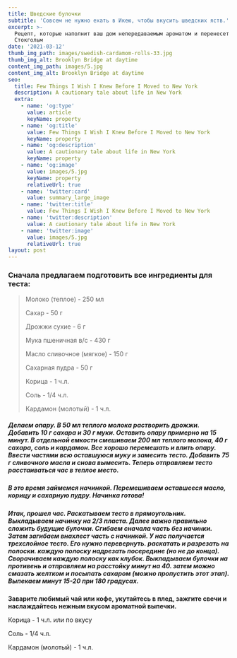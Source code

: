 ```yaml
---
title: Шведские булочки
subtitle: 'Совсем не нужно ехать в Икею, чтобы вкусить шведских яств.'
excerpt: >-
  Рецепт, которые наполнит ваш дом непередаваемым ароматом и перенесет в
  Стокгольм
date: '2021-03-12'
thumb_img_path: images/swedish-cardamom-rolls-33.jpg
thumb_img_alt: Brooklyn Bridge at daytime
content_img_path: images/5.jpg
content_img_alt: Brooklyn Bridge at daytime
seo:
  title: Few Things I Wish I Knew Before I Moved to New York
  description: A cautionary tale about life in New York
  extra:
    - name: 'og:type'
      value: article
      keyName: property
    - name: 'og:title'
      value: Few Things I Wish I Knew Before I Moved to New York
      keyName: property
    - name: 'og:description'
      value: A cautionary tale about life in New York
      keyName: property
    - name: 'og:image'
      value: images/5.jpg
      keyName: property
      relativeUrl: true
    - name: 'twitter:card'
      value: summary_large_image
    - name: 'twitter:title'
      value: Few Things I Wish I Knew Before I Moved to New York
    - name: 'twitter:description'
      value: A cautionary tale about life in New York
    - name: 'twitter:image'
      value: images/5.jpg
      relativeUrl: true
layout: post
---
```

### **Сначала предлагаем подготовить все ингредиенты для теста:**

> Молоко (теплое) - 250 мл
>
> Сахар - 50 г
>
> Дрожжи сухие - 6 г
>
> Мука пшеничная в/c - 430 г
>
> Масло сливочное (мягкое) - 150 г
>
> Сахарная пудра - 50 г
>
> Корица - 1 ч.л.
>
> Соль - 1/4 ч.л.
>
> Кардамон (молотый) - 1 ч.л.

##### Делаем опару. В 50 мл теплого молока растворить дрожжи. Добавить 10 г сахара и 30 г муки. Оставить опару примерно на 15 минут. В отдельной емкости смешиваем 200 мл теплого молока, 40 г сахара, соль и кардамон. Все хорошо перемешать и влить опару. Ввести частями всю оставшуюся муку и замесить тесто. Добавить 75 г сливочного масла и снова вымесить. Теперь отправляем тесто расстаиваться час в теплое место.

##### В это время займемся начинкой. Перемешиваем оставшееся масло, корицу и сахарную пудру. Начинка готова!

##### Итак, прошел час. Раскатываем тесто в прямоугольник. Выкладываем начинку на 2/3 пласта. Далее важно правильно сложить будущие булочки. Сгибаем сначала часть без начинки. Затем загибаем внахлест часть с начинкой. У нас получается трехслойное тесто. Его нужно перевернуть. раскатать и разрезать на полоски. каждую полоску надрезать посередине (но не до конца). Сворачиваем каждую полоску как клубок.  Выкладываем булочки на противень и отправляем на расстойку минут на 40. затем можно смазать желтком и посыпать сахаром (можно пропустить этот этап). Выпекаем минут 15-20 при 180 градусах.

**Заварите любимый  чай или кофе, укутайтесь в плед, зажгите свечи и наслаждайтесь нежным вкусом ароматной выпечки.**

Корица - 1 ч.л. или по вкусу

Соль - 1/4 ч.л.

Кардамон (молотый) - 1 ч.л.
